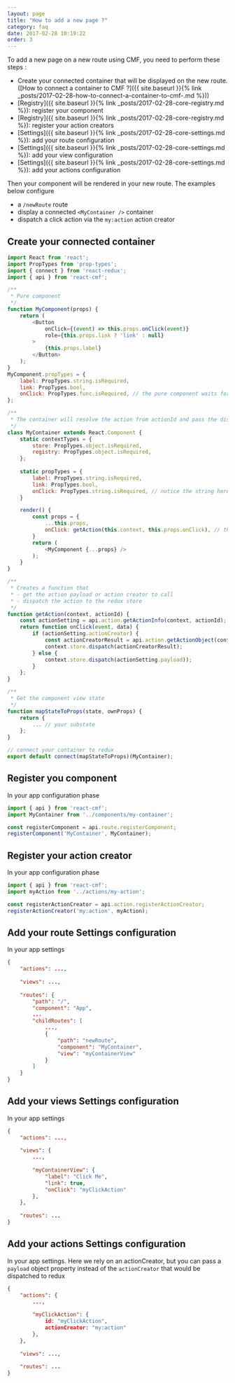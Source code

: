 ```yaml
---
layout: page
title: "How to add a new page ?"
category: faq
date: 2017-02-28 10:19:22
order: 3
---
```


To add a new page on a new route using CMF, you need to perform these steps : 
* Create your connected container that will be displayed on the new route. ([How to connect a container to CMF ?]({{ site.baseurl }}{% link _posts/2017-02-28-how-to-connect-a-container-to-cmf-.md %}))
* [Registry]({{ site.baseurl }}{% link _posts/2017-02-28-core-registry.md %}): register your component
* [Registry]({{ site.baseurl }}{% link _posts/2017-02-28-core-registry.md %}): register your action creators
* [Settings]({{ site.baseurl }}{% link _posts/2017-02-28-core-settings.md %}): add your route configuration
* [Settings]({{ site.baseurl }}{% link _posts/2017-02-28-core-settings.md %}): add your view configuration
* [Settings]({{ site.baseurl }}{% link _posts/2017-02-28-core-settings.md %}): add your actions configuration

Then your component will be rendered in your new route.
The examples below configure 
* a `/newRoute` route
* display a connected `<MyContainer />` container
* dispatch a click action via the `my:action` action creator 

## Create your connected container

```javascript
import React from 'react';
import PropTypes from 'prop-types';
import { connect } from 'react-redux';
import { api } from 'react-cmf';

/**
 * Pure component
 */
function MyComponent(props) {
    return (
        <Button
            onClick={(event) => this.props.onClick(event)}
            role={this.props.link ? 'link' : null}
        >
            {this.props.label}
        </Button>
    );
}
MyComponent.propTypes = {
    label: PropTypes.string.isRequired,
    link: PropTypes.bool,
    onClick: PropTypes.func.isRequired, // the pure component waits for the dispatch action
};

/**
 * The container will resolve the action from actionId and pass the dispatcher to the pure component
 */
class MyContainer extends React.Component {
    static contextTypes = {
        store: PropTypes.object.isRequired,
        registry: PropTypes.object.isRequired,
    };
    
    static propTypes = {
        label: PropTypes.string.isRequired,
        link: PropTypes.bool,
        onClick: PropTypes.string.isRequired, // notice the string here, it's the action id that the container will resolve
    }

    render() {
        const props = {
            ...this.props,
            onClick: getAction(this.context, this.props.onClick), // the context is available, containing the registry
        }
        return (
            <MyComponent {...props} />
        );
    }
}

/**
 * Creates a function that
 * - get the action payload or action creator to call
 * - dispatch the action to the redux store
 */
function getAction(context, actionId) {
    const actionSetting = api.action.getActionInfo(context, actionId);
    return function onClick(event, data) {
        if (actionSetting.actionCreator) {
            const actionCreatorResult = api.action.getActionObject(context, actionSetting.id, event, data);
            context.store.dispatch(actionCreatorResult);
        } else {
            context.store.dispatch(actionSetting.payload));
        }
    };
}

/**
 * Get the component view state
 */
function mapStateToProps(state, ownProps) {
    return {
        ... // your substate
    };
}

// connect your container to redux
export default connect(mapStateToProps)(MyContainer);
```

## Register you component

In your app configuration phase
 
```javascript
import { api } from 'react-cmf';
import MyContainer from '../components/my-container';

const registerComponent = api.route.registerComponent;
registerComponent('MyContainer', MyContainer);
```

## Register your action creator

In your app configuration phase

```javascript
import { api } from 'react-cmf';
import myAction from '../actions/my-action';

const registerActionCreator = api.action.registerActionCreator;
registerActionCreator('my:action', myAction);
```

## Add your route Settings configuration

In your app settings

```json
{
    "actions": ...,
    
    "views": ...,
    
    "routes": {
        "path": "/",
        "component": "App",
        ...
        "childRoutes": [
            ...,
            {
                "path": "newRoute",
                "component": "MyContainer",
                "view": "myContainerView"
            }
        ]
    }
}
```

## Add your views Settings configuration

In your app settings

```json
{
    "actions": ...,
    
    "views": {
        ...,
        
        "myContainerView": {
            "label": "Click Me",
            "link": true,
            "onClick": "myClickAction"
        },
    },
    
    "routes": ...
}
```

## Add your actions Settings configuration

In your app settings. Here we rely on an actionCreator, but you can pass a `payload` object property instead of the `actionCreator` that would be dispatched to redux

```json
{
    "actions": {
        ...,
        
        "myClickAction": {
            id: "myClickAction",
            actionCreator: "my:action"
        },
    },
    
    "views": ...,
    
    "routes": ...
}
```
